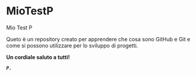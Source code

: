MioTestP
========

Mio Test P

Queto è un repository creato per apprendere che cosa sono GitHub e Git e come si possono utilizzare per lo sviluppo di progetti.


**Un cordiale saluto a tutti!**


***`P.`***
